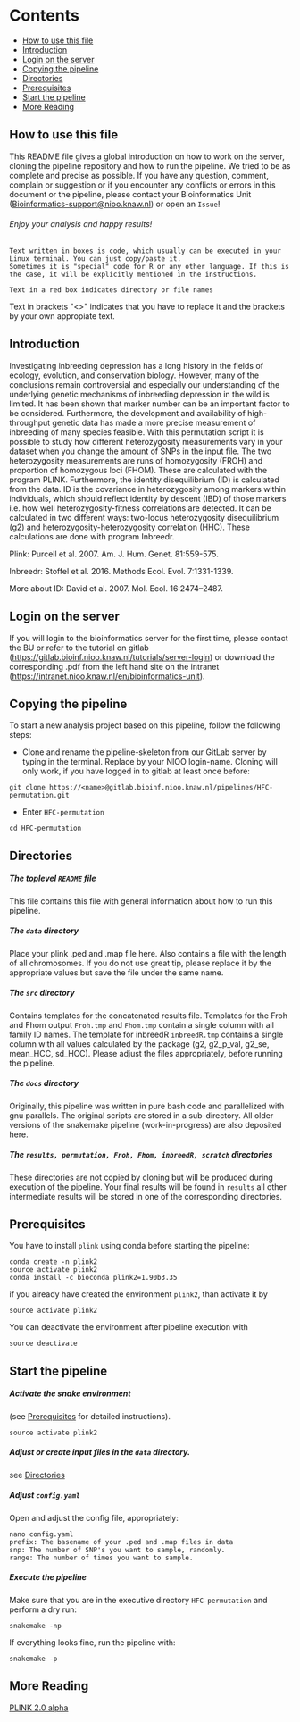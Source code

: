 Contents
========

* [How to use this file](#how-to-use-this-file)
* [Introduction](#introduction)
* [Login on the server](#login-on-the-server)
* [Copying the pipeline](#copying-the-pipeline)
* [Directories](#directories)
* [Prerequisites](#prerequisites)
* [Start the pipeline](#start-the-pipeline)
* [More Reading](#more-reading)


How to use this file
---------------------

This README file gives a global introduction on how to work on the server, cloning the pipeline repository and how to run the pipeline. We tried to be as complete and precise as possible.
If you have any question, comment, complain or suggestion or if you encounter any conflicts or errors in this document or the pipeline, please contact your Bioinformatics Unit (Bioinformatics-support@nioo.knaw.nl) or open an `Issue`!

###### Enjoy your analysis and happy results!

```
Text written in boxes is code, which usually can be executed in your Linux terminal. You can just copy/paste it.
Sometimes it is "special" code for R or any other language. If this is the case, it will be explicitly mentioned in the instructions.
```

`Text in a red box indicates directory or file names`

Text in brackets "<>" indicates that you have to replace it and the brackets by your own appropiate text.

Introduction
------------

Investigating inbreeding depression has a long history in the fields of ecology, evolution, and conservation biology. However, many of the conclusions remain controversial and especially our understanding of the underlying genetic mechanisms of inbreeding depression in the wild is limited. It has been shown that marker number can be an important factor to be considered. Furthermore, the development and availability of high-throughput genetic data has made a more precise measurement of inbreeding of many species feasible. With this permutation script it is possible to study how different heterozygosity measurements vary in your dataset when you change the amount of SNPs in the input file. The two heterozygosity measurements are runs of homozygosity (FROH) and proportion of homozygous loci (FHOM). These are calculated with the program PLINK. Furthermore, the identity disequilibrium (ID) is calculated from the data. ID is the covariance in heterozygosity among markers within individuals, which should reflect identity by descent (IBD) of those markers i.e. how well heterozygosity-fitness correlations are detected. It can be calculated in two different ways: two-locus heterozygosity disequilibrium (g2) and heterozygosity-heterozygosity correlation (HHC). These calculations are done with program Inbreedr. 

Plink: Purcell et al. 2007. Am. J. Hum. Genet. 81:559-575.

Inbreedr: Stoffel et al. 2016. Methods Ecol. Evol. 7:1331-1339.

More about ID: David et al. 2007. Mol. Ecol. 16:2474–2487.


Login on the server
------------------

If you will login to the bioinformatics server for the first time, please contact the BU or refer to the tutorial on gitlab (https://gitlab.bioinf.nioo.knaw.nl/tutorials/server-login) or download the corresponding .pdf from the left hand site on the intranet (https://intranet.nioo.knaw.nl/en/bioinformatics-unit).

Copying the pipeline
------------------

To start a new analysis project based on this pipeline, follow the following steps:

- Clone and rename the pipeline-skeleton from our GitLab server by typing in the terminal. Replace <name> by your NIOO login-name. Cloning will only work, if you have logged in to gitlab at least once before:

```
git clone https://<name>@gitlab.bioinf.nioo.knaw.nl/pipelines/HFC-permutation.git
```

- Enter `HFC-permutation`

```
cd HFC-permutation
```

Directories
--------------------------

##### The toplevel `README` file

This file contains this file with general information about how to run this pipeline.

##### The `data` directory

Place your plink .ped and .map file here. Also contains a file with the length of all chromosomes. If you do not use great tip, please replace it by the appropriate values but save the file under the same name.

##### The `src` directory

Contains templates for the concatenated results file. Templates for the Froh and Fhom output `Froh.tmp` and `Fhom.tmp` contain a single column with all family ID names. The template for inbreedR `inbreedR.tmp` contains a single column with all values calculated by the package (g2, g2_p_val, g2_se, mean_HCC, sd_HCC). Please adjust the files appropriately, before running the pipeline.

##### The `docs` directory

Originally, this pipeline was written in pure bash code and parallelized with gnu parallels. The original scripts are stored in a sub-directory. All older versions of the snakemake pipeline (work-in-progress) are also deposited here.

##### The `results, permutation, Froh, Fhom, inbreedR, scratch` directories

These directories are not copied by cloning but will be produced during execution of the pipeline. Your final results will be found in `results` all other intermediate results will be stored in one of the corresponding directories.

Prerequisites
------------------

You have to install `plink` using conda before starting the pipeline:

```
conda create -n plink2
source activate plink2
conda install -c bioconda plink2=1.90b3.35
```

if you already have created the environment `plink2`, than activate it by

```
source activate plink2
```

You can deactivate the environment after pipeline execution with

```
source deactivate
```

Start the pipeline
------------------

##### Activate the snake environment

(see [Prerequisites](#prerequisites) for detailed instructions).
```
source activate plink2
```

##### Adjust or create input files in the `data` directory.

see [Directories](#directories)

##### Adjust `config.yaml`

Open and adjust the config file, appropriately:
```
nano config.yaml
prefix: The basename of your .ped and .map files in data
snp: The number of SNP's you want to sample, randomly.
range: The number of times you want to sample.
```

##### Execute the pipeline

Make sure that you are in the executive directory `HFC-permutation` and perform a dry run:
```
snakemake -np
```
If everything looks fine, run the pipeline with:
```
snakemake -p
```

More Reading
------------------

[PLINK 2.0 alpha](https://www.cog-genomics.org/plink/2.0/)
